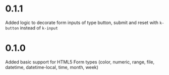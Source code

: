 # 0.1.1

Added logic to decorate form inputs of type button, submit and reset with `k-button` instead of `k-input`

# 0.1.0

Added basic support for HTML5 Form types (color, numeric, range, file, datetime, datetime-local, time, month, week)
